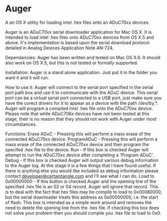 Auger
=====

A an OS X utility for loading intel .hex files onto an ADuC70xx devices.

Auger is an ADuC70xx serial downloader application for Mac OS X.  It is intended to load intel .hex files onto ADuC70xx devices from OS X.5 and above.  It's implementation is based upon the serial download protocol detailed in Analog Devices Application Note AN-724.

Dependancies:
	Auger has been written and tested on Mac OS X.6.  It should also work on OS X.5, but this is not tested or formally supported.

Installation:
	Auger is a stand alone application.  Just put it in the folder you want it and it will run.
	
How to use it:
	Auger will connect to the serial port specified in the serial port path box and use it to communicate with the ADuC device.  This serial port can be a virtual serial port connected to a USB port, just make sure you have the corect drivers for it to appear as a device with the path /dev/tty.*.
	Auger will program a compiled intel .hex file onto the ADuC70xx device.  Please note that while ADuC706x devices have not been tested at this stage, their is no reason that they should not work with Auger under most circumstances.

Functions:
	Erase ADuC 	- Pressing this will perform a mass erase of the connected ADuC70xx device.
	ProgramADuC 	- Pressing this will perform a mass erase of the connected ADuC70xx device and then program the specifed .hex file to the device.
	Run		- If this box is checked Auger will attempt to run the ADuC70xx device after completing a 'Program ADuC'.
	Debug		- If this box is checked Auger will output various debug information to the Auger log.  At this stage it is a few things that I have found useful.  If there is anything else you would like included as debug information please contact developer@certaintangle.com and I'll see what I can do.
	Load to 0x00000000 - If this button is checked Auger and the opening line of the specified .hex file is an 02 or 04 record, Auger will ignore that record.  This is to deal with the fact that hex files may be compile to load to 0x00080000, but the serial downloader treats this address as 0x00000000, i.e. the start of flash.  This box is intended as a simple work around and removes the need to delete the opening line from the .hex file.  If checking this box does not solve your problem then you should compile you .hex file to load to 0x0.
